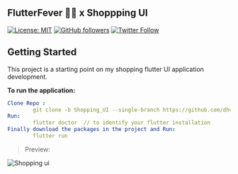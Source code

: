 ## FlutterFever 👨‍💻 x Shoppping UI

[![License: MIT](https://img.shields.io/badge/License-MIT-yellow.svg)](https://github.com/dhvakr/Flutter_Fever/blob/main/LICENSE)
[![GitHub followers](https://img.shields.io/github/followers/dhvakr.svg?label=Follow&style=social&maxAge=2592000#annee=BlackLotus)](https://github.com/dhvakr?tab=followers)
[![Twitter Follow](https://img.shields.io/twitter/follow/dhvakr?label=Twitter&style=social)](https://twitter.com/dhvakr)

## Getting Started

This project is a starting point on my shopping flutter UI application development.

**To run the application:**
```yaml
Clone Repo :
        git clone -b Shopping_UI --single-branch https://github.com/dhvakr/Flutter_Fever.git
Run:
        flutter doctor  // to identify your flutter installation 
Finally download the packages in the project and Run: 
        flutter run
```
> Preview:

![Shopping ui](https://user-images.githubusercontent.com/59435839/147412137-7d67441a-748b-452d-b7ee-4812e2cf5561.gif)

